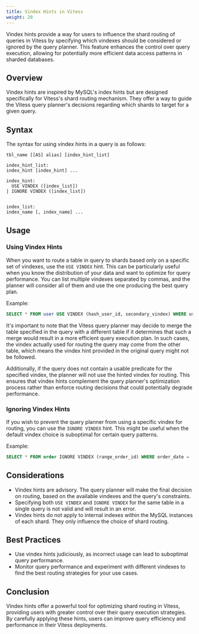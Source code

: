 ```yaml
---
title: Vindex Hints in Vitess
weight: 20
---
```


Vindex hints provide a way for users to influence the shard routing of queries in Vitess by specifying which vindexes should be considered or ignored by the query planner. This feature enhances the control over query execution, allowing for potentially more efficient data access patterns in sharded databases.

## Overview

Vindex hints are inspired by MySQL's index hints but are designed specifically for Vitess's shard routing mechanism. They offer a way to guide the Vitess query planner's decisions regarding which shards to target for a given query.

## Syntax

The syntax for using vindex hints in a query is as follows:

```
tbl_name [[AS] alias] [index_hint_list]

index_hint_list:
index_hint [index_hint] ...

index_hint:
  USE VINDEX ([index_list])
| IGNORE VINDEX ([index_list])


index_list:
index_name [, index_name] ...
```

## Usage

### Using Vindex Hints

When you want to route a table in query to shards based only on a specific set of vindexes, use the `USE VINDEX` hint.
This can be particularly useful when you know the distribution of your data and want to optimize for query performance.
You can list multiple vindexes separated by commas, and the planner will consider all of them and use the one producing the best query plan.

Example:

```sql
SELECT * FROM user USE VINDEX (hash_user_id, secondary_vindex) WHERE user_id = 123;
```

It's important to note that the Vitess query planner may decide to merge the table specified in the query with a different table if it determines that such a merge would result in a more efficient query execution plan.
In such cases, the vindex actually used for routing the query may come from the other table, which means the vindex hint provided in the original query might not be followed.

Additionally, if the query does not contain a usable predicate for the specified vindex, the planner will not use the hinted vindex for routing.
This ensures that vindex hints complement the query planner's optimization process rather than enforce routing decisions that could potentially degrade performance.

### Ignoring Vindex Hints

If you wish to prevent the query planner from using a specific vindex for routing, you can use the `IGNORE VINDEX` hint.
This might be useful when the default vindex choice is suboptimal for certain query patterns.

Example:

```sql
SELECT * FROM order IGNORE VINDEX (range_order_id) WHERE order_date = '2021-01-01';
```

## Considerations

- Vindex hints are advisory. The query planner will make the final decision on routing, based on the available vindexes and the query's constraints.
- Specifying both `USE VINDEX` and `IGNORE VINDEX` for the same table in a single query is not valid and will result in an error.
- Vindex hints do not apply to internal indexes within the MySQL instances of each shard. They only influence the choice of shard routing.

## Best Practices

- Use vindex hints judiciously, as incorrect usage can lead to suboptimal query performance.
- Monitor query performance and experiment with different vindexes to find the best routing strategies for your use cases.

## Conclusion

Vindex hints offer a powerful tool for optimizing shard routing in Vitess, providing users with greater control over their query execution strategies. By carefully applying these hints, users can improve query efficiency and performance in their Vitess deployments.
